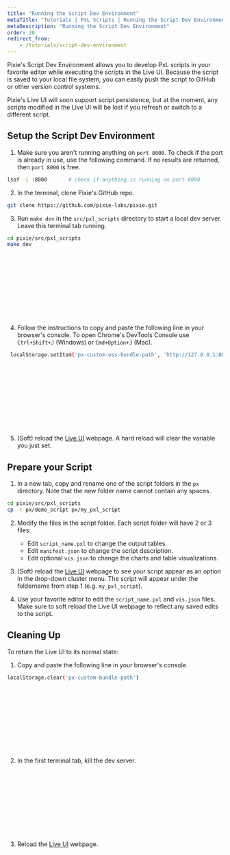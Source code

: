 ```yaml
---
title: "Running the Script Dev Environment"
metaTitle: "Tutorials | PxL Scripts | Running the Script Dev Environment"
metaDescription: "Running the Script Dev Environment"
order: 20
redirect_from:
    - /tutorials/script-dev-environment
---
```


Pixie's Script Dev Environment allows you to develop PxL scripts in your favorite editor while executing the scripts in the Live UI. Because the script is saved to your local file system, you can easily push the script to GitHub or other version control systems.

Pixie's Live UI will soon support script persistence, but at the moment, any scripts modified in the Live UI will be lost if you refresh or switch to a different script.

## Setup the Script Dev Environment

1. Make sure you aren't running anything on `port 8000`. To check if the port is already in use, use the following command. If no results are returned, then `port 8000` is free.

```bash
lsof -i :8000 		# check if anything is running on port 8000

```

2. In the terminal, clone Pixie's GitHub repo.

```bash
git clone https://github.com/pixie-labs/pixie.git
```

3. Run `make dev` in the `src/pxl_scripts` directory to start a local dev server. Leave this terminal tab running.

```bash
cd pixie/src/pxl_scripts
make dev
```

<svg title='' src='script-dev-env/dev-env-1.png'/>

4. Follow the instructions to copy and paste the following line in your browser's console. To open Chrome's DevTools Console use `Ctrl+Shift+J` (Windows) or `Cmd+Option+J` (Mac).

```bash
 localStorage.setItem('px-custom-oss-bundle-path', 'http://127.0.0.1:8000/bundle-oss.json')
```

<svg title='' src='script-dev-env/dev-env-2.png'/>

5. (Soft) reload the [Live UI](https://work.withpixie.ai) webpage. A hard reload will clear the variable you just set.

## Prepare your Script

1. In a new tab, copy and rename one of the script folders in the `px` directory. Note that the new folder name cannot contain any spaces.

```bash
cd pixie/src/pxl_scripts
cp -r px/demo_script px/my_pxl_script
```

2. Modify the files in the script folder. Each script folder will have 2 or 3 files:

	- Edit `script_name.pxl` to change the output tables.
	- Edit `manifest.json` to change the script description.
	- Edit optional `vis.json` to change the charts and table visualizations.

3. (Soft) reload the [Live UI](https://work.withpixie.ai) webpage to see your script appear as an option in the drop-down cluster menu. The script will appear under the foldername from step 1 (e.g. `my_pxl_script`).

4. Use your favorite editor to edit the `script_name.pxl` and `vis.json` files. Make sure to soft reload the Live UI webpage to reflect any saved edits to the script.

## Cleaning Up

To return the Live UI to its normal state:

1. Copy and paste the following line in your browser's console.

```bash
localStorage.clear('px-custom-bundle-path')
```

<svg title='' src='script-dev-env/dev-env-4.png'/>

2. In the first terminal tab, kill the dev server.

<svg title='' src='script-dev-env/dev-env-3.png'/>

3. Reload the [Live UI](https://work.withpixie.ai) webpage.
